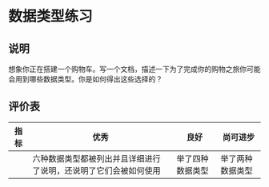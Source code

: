 # 数据类型练习

## 说明

想象你正在搭建一个购物车。写一个文档，描述一下为了完成你的购物之旅你可能会用到哪些数据类型。你是如何得出这些选择的？

## 评价表

| 指标 | 优秀 | 良好 | 尚可进步 |
| --- | --- | --- | --- |
| | 六种数据类型都被列出并且详细进行了说明，还说明了它们会被如何使用 | 举了四种数据类型 | 举了两种数据类型 |
